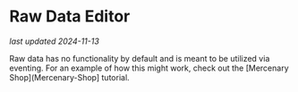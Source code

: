 # Raw Data Editor

_last updated 2024-11-13_

Raw data has no functionality by default and is meant to be utilized via eventing. For an example of how this might work, check out the [Mercenary Shop](Mercenary-Shop] tutorial.